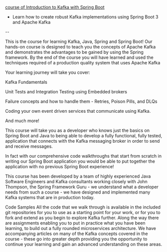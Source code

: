 [course of
Introduction to Kafka with Spring Boot
](https://www.udemy.com/course/introduction-to-kafka-with-spring-boot/learn/lecture/38164888#overview)

- Learn how to create robust Kafka implementations using Spring Boot 3 and Apache Kafka

--

This is the course for learning Kafka, Java, Spring and Spring Boot!
Our hands-on course is designed to teach you the concepts of Apache Kafka and demonstrates the advantages to be gained by using the Spring framework.
By the end of the course you will have learned and used the techniques required of a production quality system that uses Apache Kafka

Your learning journey will take you cover:

Kafka Fundamentals

Unit Tests and Integration Testing using Embedded brokers

Failure concepts and how to handle them - Retries, Poison Pills, and DLQs

Coding your own event driven services that communicate using Kafka.

And much more!



This course will take you as a developer who knows just the basics on Spring Boot and Java to being able to develop a fully functional, fully tested, application that connects with the Kafka messaging broker in order to send and receive messages.

In fact with our comprehensive code walkthroughs that start from scratch in writing our Spring Boot application you would be able to put together the application with no previous Spring Boot experience!

This course has been developed by a team of highly experienced Java Software Engineers and Kafka consultants working closely with John Thompson, the Spring Framework Guru - we understand what a developer needs from such a course - we have designed and implemented many Kafka systems that are in production today.


Code Samples
All the code that we walk through is available in the included git repositories for you to use as a starting point for your work, or for you to fork and extend as you begin to explore Kafka further.  Along the way there are assignments enabling you to put in practice what you have been learning, to build out a fully rounded microservices architecture.  We have accompanying articles on many of the Kafka concepts covered in the course - these go into greater depth providing you the opportunity to continue your learning and gain an advanced understanding on these areas.